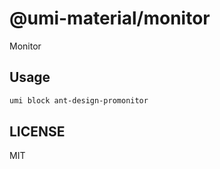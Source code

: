 # @umi-material/monitor

Monitor

## Usage

```sh
umi block ant-design-promonitor
```

## LICENSE

MIT
